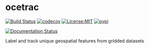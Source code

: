 ocetrac
==============================
[![Build Status](https://github.com/ocetrac/ocetrac/workflows/Tests/badge.svg)](https://github.com/ocetrac/ocetrac/actions)
[![codecov](https://codecov.io/gh/ocetrac/ocetrac/branch/master/graph/badge.svg)](https://codecov.io/gh/ocetrac/ocetrac)
[![License:MIT](https://img.shields.io/badge/License-MIT-lightgray.svg?style=flt-square)](https://opensource.org/licenses/MIT)
[![pypi](https://img.shields.io/pypi/v/ocetrac.svg)](https://pypi.org/project/ocetrac)
<!-- [![conda-forge](https://img.shields.io/conda/dn/conda-forge/ocetrac?label=conda-forge)](https://anaconda.org/conda-forge/ocetrac) -->
[![Documentation Status](https://readthedocs.org/projects/ocetrac/badge/?version=latest)](https://ocetrac.readthedocs.io/en/latest/?badge=latest)


Label and track unique geospatial features from gridded datasets


